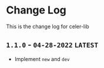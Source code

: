 # Change Log
This is the change log for celer-lib

## `1.1.0` - `04-28-2022` `LATEST`
- Implement `new` and `dev`
